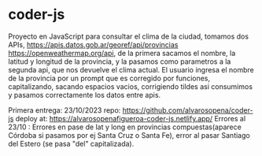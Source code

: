 # coder-js
Proyecto en JavaScript para consultar el clima de la ciudad, tomamos dos APIs, https://apis.datos.gob.ar/georef/api/provincias https://openweathermap.org/api,
de la primera sacamos el nombre, la latitud y longitud de la provincia, y la pasamos como parametros a la segunda api, que nos devuelve el clima actual.
El usuario ingresa el nombre de la provincia por un prompt que es corregido por funciones, capitalizando, sacando espacios vacios, corrigiendo tildes asi consumimos y pasamos correctamente los datos entre apis.

Primera entrega: 23/10/2023
repo: https://github.com/alvarosopena/coder-js
deploy at: https://alvarosopenafigueroa-coder-js.netlify.app/
Errores al 23/10 : Errores en pase de lat y long en provincias compuestas(aparece Córdoba si pasamos por ej Santa Cruz o Santa Fe), error al pasar Santiago del Estero (se pasa "del" capitalizada).
